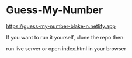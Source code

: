 # Guess-My-Number

https://guess-my-number-blake-n.netlify.app

If you want to run it yourself, clone the repo then:

run live server or open index.html in your browser

